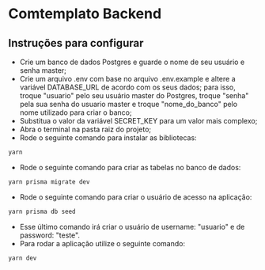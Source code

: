 # Comtemplato Backend


## Instruções para configurar

- Crie um banco de dados Postgres e guarde o nome de seu usuário e senha master;
- Crie um arquivo .env com base no arquivo .env.example e altere a variável DATABASE_URL de acordo com os seus dados;
  para isso, troque "usuario" pelo seu usuário master do Postgres, troque "senha" pela sua senha do usuario master e troque
  "nome_do_banco" pelo nome utilizado para criar o banco;
- Substitua o valor da variável SECRET_KEY para um valor mais complexo;
- Abra o terminal na pasta raiz do projeto;
- Rode o seguinte comando para instalar as bibliotecas:

```bash
yarn
```
- Rode o seguinte comando para criar as tabelas no banco de dados:

```bash
yarn prisma migrate dev
```
- Rode o seguinte comando para criar o usuário de acesso na aplicação:

```bash
yarn prisma db seed
```
- Esse último comando irá criar o usuário de username: "usuario" e de password: "teste".
- Para rodar a aplicação utilize o seguinte comando:

```bash
yarn dev
```
